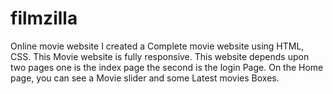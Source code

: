 # filmzilla
Online movie website
I created a Complete movie website using HTML, CSS. This Movie website is fully responsive. This website depends upon two pages one is the index page the second is the login Page. On the Home page, you can see a Movie slider and some Latest movies Boxes. 
